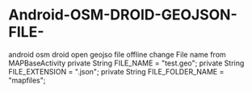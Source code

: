 # Android-OSM-DROID-GEOJSON-FILE-

android osm droid open geojso file offline 
change File name from MAPBaseActivity
  private String FILE_NAME = "test.geo";
    private String FILE_EXTENSION = ".json";
    private String FILE_FOLDER_NAME = "mapfiles";
